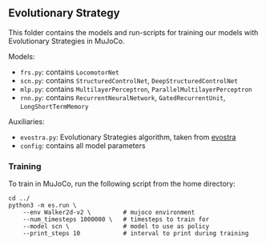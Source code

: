## Evolutionary Strategy

This folder contains the models and run-scripts for training our models with Evolutionary Strategies in MuJoCo.

Models:
- `frs.py`: contains `LocomotorNet`
- `scn.py`: contains `StructuredControlNet`, `DeepStructuredControlNet`
- `mlp.py`: contains `MultilayerPerceptron`, `ParallelMultilayerPerceptron`
- `rnn.py`: contains `RecurrentNeuralNetwork`, `GatedRecurrentUnit`, `LongShortTermMemory`

Auxiliaries:
- `evostra.py`: Evolutionary Strategies algorithm, taken from [evostra](https://github.com/alirezamika/evostra)
- `config`: contains all model parameters

### Training
To train in MuJoCo, run the following script from the home directory:
```
cd ../
python3 -m es.run \
    --env Walker2d-v2 \         # mujoco environment
    --num_timesteps 1000000 \   # timesteps to train for
    --model scn \               # model to use as policy
    --print_steps 10            # interval to print during training
```
